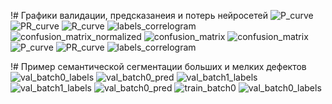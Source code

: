 
!# Графики валидации, предсказанеия и потерь нейросетей
![P_curve](https://github.com/user-attachments/assets/3180a354-8786-4c09-abff-bc1bbd995963)
![PR_curve](https://github.com/user-attachments/assets/49f66064-c6ea-41d4-9c60-4fa7b0572830)
![R_curve](https://github.com/user-attachments/assets/113f3a8c-72c5-45ab-8782-f543f8736e2c)
![labels_correlogram](https://github.com/user-attachments/assets/b6be2cc8-83ff-46c7-a96a-b40da7f04781)
![confusion_matrix_normalized](https://github.com/user-attachments/assets/bb2a7322-829a-4283-ae37-43116621e477)
![confusion_matrix](https://github.com/user-attachments/assets/b7dae7ec-3e84-4f63-80a8-35d67b8365e6)
![confusion_matrix](https://github.com/user-attachments/assets/ae01160d-0e8d-4441-a60b-c23db752e722)
![P_curve](https://github.com/user-attachments/assets/59cffe10-23f8-4746-bdbc-a2bd2ff7c1d1)
![PR_curve](https://github.com/user-attachments/assets/a8d60da2-5b93-42e8-b7c7-b0b97a93e5cb)
![labels_correlogram](https://github.com/user-attachments/assets/53cd3e62-6ad4-44f6-841c-f43da92a779b)

!# Пример семантической сегментации больших и мелких дефектов
![val_batch0_labels](https://github.com/user-attachments/assets/ba44af64-335b-4a28-91fd-94c2cb171964)
![val_batch0_pred](https://github.com/user-attachments/assets/9ba333b8-2728-4904-a3cc-126671664be5)
![val_batch1_labels](https://github.com/user-attachments/assets/bb350d36-06c3-4675-8fcb-fec92b42feb7)
![val_batch1_labels](https://github.com/user-attachments/assets/0094c453-0e6b-4639-b2da-c2a5a676ea58)
![val_batch0_pred](https://github.com/user-attachments/assets/28c08474-5625-40b9-a784-5d7f3c7133dc)
![train_batch0](https://github.com/user-attachments/assets/a9481b61-1f5c-469f-b98b-a47fa6a4ff76)
![val_batch0_labels](https://github.com/user-attachments/assets/dada1edf-fdfc-4140-89fe-74b90a6521ec)
